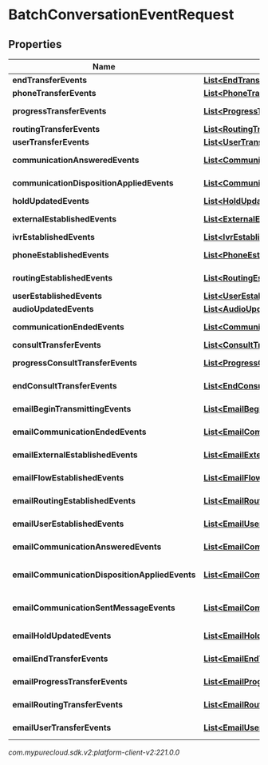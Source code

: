 # BatchConversationEventRequest


## Properties

| Name | Type | Description | Notes |
| ------------ | ------------- | ------------- | ------------- |
| **endTransferEvents** | [**List&lt;EndTransferEvent&gt;**](EndTransferEvent) | Voice - EndTransfer events for this batch |  [optional] |
| **phoneTransferEvents** | [**List&lt;PhoneTransferEvent&gt;**](PhoneTransferEvent) | Voice - PhoneTransfer events for this batch |  [optional] |
| **progressTransferEvents** | [**List&lt;ProgressTransferEvent&gt;**](ProgressTransferEvent) | Voice - ProgressTransfer events for this batch |  [optional] |
| **routingTransferEvents** | [**List&lt;RoutingTransferEvent&gt;**](RoutingTransferEvent) | Voice - RoutingTransfer events for this batch |  [optional] |
| **userTransferEvents** | [**List&lt;UserTransferEvent&gt;**](UserTransferEvent) | Voice - UserTransfer events for this batch |  [optional] |
| **communicationAnsweredEvents** | [**List&lt;CommunicationAnsweredEvent&gt;**](CommunicationAnsweredEvent) | Voice - CommunicationAnswered events for this batch |  [optional] |
| **communicationDispositionAppliedEvents** | [**List&lt;CommunicationDispositionAppliedEvent&gt;**](CommunicationDispositionAppliedEvent) | Voice - CommunicationDispositionApplied events for this batch |  [optional] |
| **holdUpdatedEvents** | [**List&lt;HoldUpdatedEvent&gt;**](HoldUpdatedEvent) | Voice - HoldUpdated events for this batch |  [optional] |
| **externalEstablishedEvents** | [**List&lt;ExternalEstablishedEvent&gt;**](ExternalEstablishedEvent) | Voice - ExternalEstablished events for this batch |  [optional] |
| **ivrEstablishedEvents** | [**List&lt;IvrEstablishedEvent&gt;**](IvrEstablishedEvent) | Voice - IvrEstablished events for this batch |  [optional] |
| **phoneEstablishedEvents** | [**List&lt;PhoneEstablishedEvent&gt;**](PhoneEstablishedEvent) | Voice - PhoneEstablished events for this batch |  [optional] |
| **routingEstablishedEvents** | [**List&lt;RoutingEstablishedEvent&gt;**](RoutingEstablishedEvent) | Voice - RoutingEstablished events for this batch |  [optional] |
| **userEstablishedEvents** | [**List&lt;UserEstablishedEvent&gt;**](UserEstablishedEvent) | Voice - UserEstablished events for this batch |  [optional] |
| **audioUpdatedEvents** | [**List&lt;AudioUpdatedEvent&gt;**](AudioUpdatedEvent) | Voice - AudioUpdated events for this batch |  [optional] |
| **communicationEndedEvents** | [**List&lt;CommunicationEndedEvent&gt;**](CommunicationEndedEvent) | Voice - CommunicationEnded events for this batch |  [optional] |
| **consultTransferEvents** | [**List&lt;ConsultTransferEvent&gt;**](ConsultTransferEvent) | Voice - ConsultTransfer events for this batch |  [optional] |
| **progressConsultTransferEvents** | [**List&lt;ProgressConsultTransferEvent&gt;**](ProgressConsultTransferEvent) | Voice - ProgressConsultTransfer events for this batch |  [optional] |
| **endConsultTransferEvents** | [**List&lt;EndConsultTransferEvent&gt;**](EndConsultTransferEvent) | Voice - EndConsultTransfer events for this batch |  [optional] |
| **emailBeginTransmittingEvents** | [**List&lt;EmailBeginTransmittingEvent&gt;**](EmailBeginTransmittingEvent) | Email - EmailBeginTransmittingEvent events for this batch |  [optional] |
| **emailCommunicationEndedEvents** | [**List&lt;EmailCommunicationEndedEvent&gt;**](EmailCommunicationEndedEvent) | Email - EmailCommunicationEndedEvent events for this batch |  [optional] |
| **emailExternalEstablishedEvents** | [**List&lt;EmailExternalEstablishedEvent&gt;**](EmailExternalEstablishedEvent) | Email - EmailExternalEstablishedEvent events for this batch |  [optional] |
| **emailFlowEstablishedEvents** | [**List&lt;EmailFlowEstablishedEvent&gt;**](EmailFlowEstablishedEvent) | Email - EmailFlowEstablishedEvent events for this batch |  [optional] |
| **emailRoutingEstablishedEvents** | [**List&lt;EmailRoutingEstablishedEvent&gt;**](EmailRoutingEstablishedEvent) | Email - EmailRoutingEstablishedEvent events for this batch |  [optional] |
| **emailUserEstablishedEvents** | [**List&lt;EmailUserEstablishedEvent&gt;**](EmailUserEstablishedEvent) | Email - EmailUserEstablishedEvent events for this batch |  [optional] |
| **emailCommunicationAnsweredEvents** | [**List&lt;EmailCommunicationAnsweredEvent&gt;**](EmailCommunicationAnsweredEvent) | Email - EmailCommunicationAnsweredEvent events for this batch |  [optional] |
| **emailCommunicationDispositionAppliedEvents** | [**List&lt;EmailCommunicationDispositionAppliedEvent&gt;**](EmailCommunicationDispositionAppliedEvent) | Email - EmailCommunicationDispositionAppliedEvent events for this batch |  [optional] |
| **emailCommunicationSentMessageEvents** | [**List&lt;EmailCommunicationSentMessageEvent&gt;**](EmailCommunicationSentMessageEvent) | Email - EmailCommunicationSentMessageEvent events for this batch |  [optional] |
| **emailHoldUpdatedEvents** | [**List&lt;EmailHoldUpdatedEvent&gt;**](EmailHoldUpdatedEvent) | Email - EmailHoldUpdatedEvent events for this batch |  [optional] |
| **emailEndTransferEvents** | [**List&lt;EmailEndTransferEvent&gt;**](EmailEndTransferEvent) | Email - EmailEndTransferEvent events for this batch |  [optional] |
| **emailProgressTransferEvents** | [**List&lt;EmailProgressTransferEvent&gt;**](EmailProgressTransferEvent) | Email - EmailProgressTransferEvent events for this batch |  [optional] |
| **emailRoutingTransferEvents** | [**List&lt;EmailRoutingTransferEvent&gt;**](EmailRoutingTransferEvent) | Email - EmailRoutingTransferEvent events for this batch |  [optional] |
| **emailUserTransferEvents** | [**List&lt;EmailUserTransferEvent&gt;**](EmailUserTransferEvent) | Email - EmailUserTransferEvent events for this batch |  [optional] |




_com.mypurecloud.sdk.v2:platform-client-v2:221.0.0_
